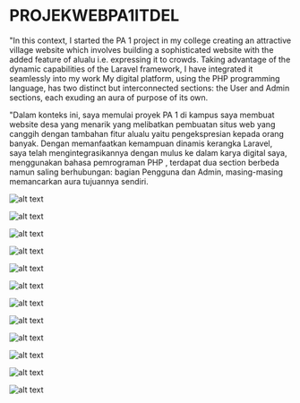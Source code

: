 # PROJEKWEBPA1ITDEL

"In this context, I started the PA 1 project in my college creating an attractive village website which involves
building a sophisticated website with the added feature of alualu i.e. expressing it to crowds. Taking advantage of the dynamic capabilities of the Laravel framework, 
I have integrated it seamlessly into my work My digital platform, using the PHP programming language, has two distinct but interconnected sections: the User and Admin sections,
each exuding an aura of purpose of its own.

"Dalam konteks ini, saya memulai proyek PA 1 di kampus saya membuat website desa yang menarik yang melibatkan pembuatan situs web yang canggih dengan 
tambahan fitur alualu yaitu pengekspresian kepada orang banyak. Dengan memanfaatkan kemampuan dinamis kerangka Laravel, saya telah mengintegrasikannya dengan mulus
ke dalam karya digital saya, menggunakan  bahasa pemrograman PHP , terdapat dua section berbeda namun saling berhubungan: bagian Pengguna dan Admin, masing-masing
memancarkan aura tujuannya sendiri.


![alt text](https://github.com/T0MM11Y/PROJEKWEBPA1ITDEL/blob/main/alusitol/public/fotomd/Screenshot%20(123).png?raw=true)

![alt text](https://github.com/T0MM11Y/PROJEKWEBPA1ITDEL/blob/main/alusitol/public/fotomd/Screenshot%20(112).png?raw=true)

![alt text](https://github.com/T0MM11Y/PROJEKWEBPA1ITDEL/blob/main/alusitol/public/fotomd/Screenshot%20(113).png?raw=true)

![alt text](https://github.com/T0MM11Y/PROJEKWEBPA1ITDEL/blob/main/alusitol/public/fotomd/Screenshot%20(124).png?raw=true)

![alt text](https://github.com/T0MM11Y/PROJEKWEBPA1ITDEL/blob/main/alusitol/public/fotomd/Screenshot%20(125).png?raw=true)

![alt text](https://github.com/T0MM11Y/PROJEKWEBPA1ITDEL/blob/main/alusitol/public/fotomd/Screenshot%20(127).png?raw=true)

![alt text](https://github.com/T0MM11Y/PROJEKWEBPA1ITDEL/blob/main/alusitol/public/fotomd/Screenshot%20(128).png?raw=true)

![alt text](https://github.com/T0MM11Y/PROJEKWEBPA1ITDEL/blob/main/alusitol/public/fotomd/Screenshot%20(129).png?raw=true)

![alt text](https://github.com/T0MM11Y/PROJEKWEBPA1ITDEL/blob/main/alusitol/public/fotomd/Screenshot%20(130).png?raw=true)

![alt text](https://github.com/T0MM11Y/PROJEKWEBPA1ITDEL/blob/main/alusitol/public/fotomd/Screenshot%20(131).png?raw=true)

![alt text](https://github.com/T0MM11Y/PROJEKWEBPA1ITDEL/blob/main/alusitol/public/fotomd/Screenshot%20(132).png?raw=true)

![alt text](https://github.com/T0MM11Y/PROJEKWEBPA1ITDEL/blob/main/alusitol/public/fotomd/Screenshot%20(133).png?raw=true)







